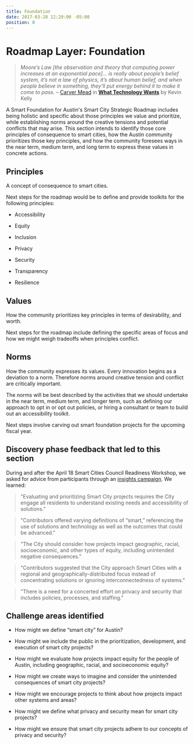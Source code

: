 ```yaml
---
title: Foundation
date: 2017-03-28 12:29:00 -05:00
position: 0
---
```


# Roadmap Layer: Foundation

> *Moore’s Law \[the observation and theory that computing power increases at an exponential pace\]... is really about people’s belief system, it’s not a law of physics, it’s about human belief, and when people believe in something, they’ll put energy behind it to make it come to pass.*
> – [Carver Mead](https://en.wikipedia.org/wiki/Carver_Mead) in **[What Technology Wants](https://www.librarything.com/work/9897361/summary)** by Kevin Kelly

A Smart Foundation for Austin's Smart City Strategic Roadmap includes being holistic and specific about those principles we value and prioritize, while establishing norms around the creative tensions and potential conflicts that may arise. This section intends to identify those core principles of consequence to smart cities, how the Austin community prioritizes those key principles, and how the community foresees ways in the near term, medium term, and long term to express these values in concrete actions.

## Principles

A concept of consequence to smart cities.

Next steps for the roadmap would be to define and provide toolkits for the following principles:

* Accessibility

* Equity

* Inclusion

* Privacy

* Security

* Transparency

* Resilience

## Values

How the community prioritizes key principles in terms of desirability, and worth.

Next steps for the roadmap include defining the specific areas of focus and how we might weigh tradeoffs when principles conflict.

## Norms

How the community expresses its values. Every innovation begins as a deviation to a norm. Therefore norms around creative tension and conflict are critically important.

The norms will be best described by the activities that we should undertake in the near term, medium term, and longer term, such as defining our approach to opt in or opt out policies, or hiring a consultant or team to build out an accessibility toolkit.

Next steps involve carving out smart foundation projects for the upcoming fiscal year.

## Discovery phase feedback that led to this section

During and after the April 18 Smart Cities Council Readiness Workshop, we asked for advice from participants through an [insights campaign](http://insights.austintexas.gov/Austin/1001/insights). We learned:

> "Evaluating and prioritizing Smart City projects requires the City engage all residents to understand existing needs and accessibility of solutions."

> "Contributors offered varying definitions of “smart,” referencing the use of solutions and technology as well as the outcomes that could be advanced."

> "The City should consider how projects impact geographic, racial, socioeconomic, and other types of equity, including unintended negative consequences."

> "Contributors suggested that the City approach Smart Cities with a regional and geographically-distributed focus instead of concentrating solutions or ignoring interconnectedness of systems."

> "There is a need for a concerted effort on privacy and security that includes policies, processes, and staffing."

## Challenge areas identified

* How might we define “smart city” for Austin?

* How might we include the public in the prioritization, development, and execution of smart city projects?

* How might we evaluate how projects impact equity for the people of Austin, including geographic, racial, and socioeconomic equity?

* How might we create ways to imagine and consider the unintended consequences of smart city projects?

* How might we encourage projects to think about how projects impact other systems and areas?

* How might we define what privacy and security mean for smart city projects?

* How might we ensure that smart city projects adhere to our concepts of privacy and security?